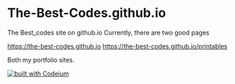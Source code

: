# The-Best-Codes.github.io
The Best_codes site on github.io
Currently, there are two good pages

https://the-best-codes.github.io
https://the-best-codes.github.io/printables

Both my portfolio sites.

[![built with Codeium](https://codeium.com/badges/main)](https://codeium.com/badges/main)
